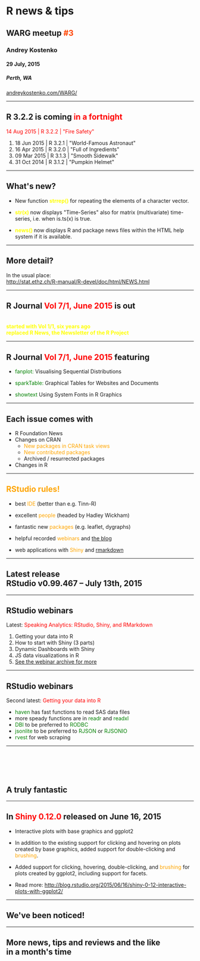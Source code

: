 
 <!-- .slide: data-background-size="contain"; data-background="./images/news.jpg" style=" padding: 20px; display: block; background: rgba(0, 0, 0, 0.7);" -->

# <span style='color:grey50'>R news &amp; tips </span> 

##  WARG meetup  <span style='color:orangered'>#3 </span>

### Andrey Kostenko

#### 29 July, 2015 

##### Perth, WA

<a href="http:\\andreykostenko.com/WARG/">andreykostenko.com/WARG/</a>


***

 <!-- .slide: data-background-size="contain"; data-background="./images/R.png" style=" padding: 20px; display: block; background: rgba(0, 0, 0, 0.7);" -->

## R 3.2.2 is coming <span style='color:red'>in a fortnight  </span> 

<span style='color:red'> 14 Aug 2015 | R 3.2.2 | "Fire Safety" </span> <!-- .element: class="fragment" data-fragment-index="1" --> 
1. 18 Jun 2015 | R 3.2.1 | "World-Famous Astronaut" <!-- .element: class="fragment" data-fragment-index="1" --> 
2. 16 Apr 2015 | R 3.2.0 | "Full of Ingredients" <!-- .element: class="fragment" data-fragment-index="1" --> 
3. 09 Mar 2015 | R 3.1.3 | "Smooth Sidewalk" <!-- .element: class="fragment" data-fragment-index="1" --> 
4. 31 Oct 2014 | R 3.1.2 | "Pumpkin Helmet" <!-- .element: class="fragment" data-fragment-index="1"--> 


---

## What's new?  

<!-- .slide: data-background-size="contain"; data-background="./images/R.png" style=" padding: 20px; display: block; background: rgba(0, 0, 0, 0.7);" -->

- New function <span style='color:yellow;font-weight: bold;'> strrep() </span>for repeating the elements of a character vector.

- <span style='color:yellow;font-weight: bold;'>str(x) </span>now displays "Time-Series" also for matrix (multivariate) time-series, i.e. when is.ts(x) is true.

- <span style='color:yellow;font-weight: bold;'>news() </span>now displays R and package news files within the HTML help system if it is available. 

---

## More detail?  

<!-- .slide: data-background-size="contain"; data-background="./images/R.png" style=" padding: 20px; display: block; background: rgba(0, 0, 0, 0.7);" -->

In the usual place: <br> http://stat.ethz.ch/R-manual/R-devel/doc/html/NEWS.html


***

## R Journal <span style='color:red'>Vol 7/1, June 2015 </span> is out 

<!-- .slide: data-background-size="contain"; data-background="./images/rjournal.jpg" style="padding: 20px; display: block; background: rgba(0, 0, 0, 0.4);" -->

<br>
<span style='color:yellow;font-weight: bold;'> started with Vol 1/1, six years ago </span>
<br>
<span style='color:yellow;font-weight: bold;'> replaced R News, the Newsletter of the R Project </span>

---

##  R Journal <span style='color:red'>Vol 7/1, June 2015 </span> featuring 

<!-- .slide: data-background-size="contain"; data-background="./images/rjournal.jpg" style="padding: 20px; display: block; background: rgba(0, 0, 0, 0.4);" -->

* <span style='color:green'>fanplot:</span> Visualising Sequential Distributions

* <span style='color:green'>sparkTable:</span> Graphical Tables for Websites and Documents

* <span style='color:green'>showtext</span> Using System Fonts in R Graphics


---

##  Each issue comes with

<!-- .slide: data-background-size="contain"; data-background="./images/rjournal.jpg" style="padding: 20px; display: block; background: rgba(0, 0, 0, 0.7);" -->

- R Foundation News
- Changes on CRAN
  - <span style='color:orange'> New packages in CRAN task views </span>
  - <span style='color:orange'> New contributed packages </span>
  - Archived / resurrected packages
- Changes in R

***


##  <span style='color:orange'>RStudio rules! </span>

<!-- .slide: data-background-size="contain"; data-background="./images/RStudioBall.png" style="padding: 20px; display: block; background: rgba(0, 0, 0, 0.8);" -->

- best <span style='color:orange'>IDE</span> (better than e.g. Tinn-R) 

- excellent <span style='color:orange'>people</span> (headed by Hadley Wickham) 

- fantastic new <span style='color:orange'>packages</span> (e.g. leaflet, dygraphs)

- helpful recorded <span style='color:orange'>webinars</span> and [the blog](http://blog.rstudio.org/)

- web applications with <span style='color:orange'>Shiny</span> and [rmarkdown](https://github.com/rstudio/rmarkdown) 

---

## Latest release <br> RStudio v0.99.467 – July 13th, 2015 

<!-- .slide: data-background-size="contain"; data-background="./images/RStudioScreenshot.png" style="padding: 20px; display: block; background: rgba(0, 0, 0, 0.4);" -->

---

## RStudio webinars

<!-- .slide: data-background-size="contain"; data-background="./images/Webinars1.png" style="padding: 20px; display: block; background: rgba(0, 0, 0, 0.7);" -->

Latest: <span style='color:red'> Speaking Analytics: RStudio, Shiny, and RMarkdown </span>  

1. Getting your data into R
2. How to start with Shiny (3 parts)
3. Dynamic Dashboards with Shiny
4. JS data visualizations in R
5. [See the webinar archive for more ](https://www.rstudio.com/resources/webinars/archives/)


---

## RStudio webinars

<!-- .slide: data-background-size="contain"; data-background="./images/Webinars1.png" style="padding: 20px; display: block; background: rgba(0, 0, 0, 0.7);" -->

Second latest: <span style='color:red'>  Getting your data into R </span>  

- <span style='color:green'> haven </span> has fast functions to read SAS data files
- more speady functions are in  <span style='color:green'> readr </span> and <span style='color:green'> readxl </span> 
- <span style='color:green'> DBI </span> to be preferred to <span style='color:green'> RODBC </span>
- <span style='color:green'> jsonlite </span> to be preferred to <span style='color:green'> RJSON </span> or <span style='color:green'> RJSONIO </span>
- <span style='color:green'> rvest </span> for web scraping


***

## <br><br><br> A truly fantastic

<!-- .slide: data-background-size="contain"; data-background="./images/Shiny.png" style="padding: 20px; display: block; background: rgba(0, 0, 0, 0);" -->

---

## In <span style='color:red'>Shiny 0.12.0 </span> released on June 16, 2015

<!-- .slide: data-background-size="contain"; data-background="./images/Shiny.png" style="padding: 20px; display: block; background: rgba(0, 0, 0, 1);" -->

- Interactive plots with base graphics and ggplot2

- In addition to the existing support for clicking and hovering on plots
  created by base graphics, added support for double-clicking and <span style='color:orange'>brushing</span>.

- Added support for clicking, hovering, double-clicking, and <span style='color:orange'>brushing</span> for
  plots created by ggplot2, including support for facets.  
  
- Read more: http://blog.rstudio.org/2015/06/16/shiny-0-12-interactive-plots-with-ggplot2/

***

## We've been noticed!

<!-- .slide: data-background-size="contain"; data-background="./images/revolutions.PNG" style="padding: 20px; display: block; background: rgba(300, 0, 0, 0.1);" -->

***

## More news, tips and reviews and the like <br> in a month's time


